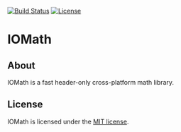 [![Build Status](https://travis-ci.com/x4kkk3r/IOMath.svg?branch=master)](https://travis-ci.com/x4kkk3r/IOMath)
[![License](https://img.shields.io/github/license/x4kkk3r/IOMath)]()
# IOMath

## About
IOMath is a fast header-only cross-platform math library.

## License
IOMath is licensed under the [MIT license](LICENSE).
